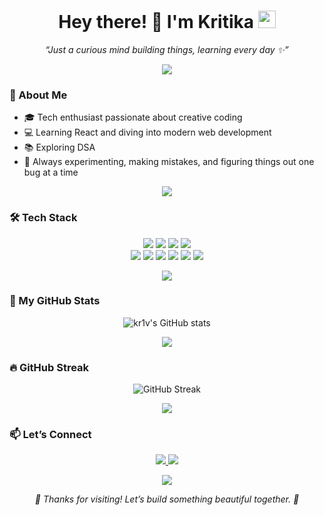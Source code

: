 <h1 align="center">
  Hey there! 👋 I'm Kritika  
  <img src="https://media.giphy.com/media/hvRJCLFzcasrR4ia7z/giphy.gif" width="28">
</h1>

<p align="center">
  <em>“Just a curious mind building things, learning every day ✨”</em>
</p>

<p align="center">
  <img src="https://capsule-render.vercel.app/api?type=rect&color=f4c2c2&height=4&section=footer&animation=twinkling"/>
</p>

### 🌷 About Me

- 🎓 Tech enthusiast passionate about creative coding  
- 💻 Learning React and diving into modern web development  
- 📚 Exploring DSA
- 🌱 Always experimenting, making mistakes, and figuring things out one bug at a time  

<p align="center">
  <img src="https://capsule-render.vercel.app/api?type=rect&color=f4c2c2&height=4&section=footer&animation=twinkling"/>
</p>

### 🛠️ Tech Stack

<p align="center">

  <img src="https://img.shields.io/badge/Python-3776AB?style=for-the-badge&logo=python&logoColor=white">
  <img src="https://img.shields.io/badge/C++-00599C?style=for-the-badge&logo=c%2B%2B&logoColor=white">
  <img src="https://img.shields.io/badge/C-555555?style=for-the-badge&logo=c&logoColor=white">
  <img src="https://img.shields.io/badge/Java-ED8B00?style=for-the-badge&logo=java&logoColor=white">
  <br/>


  <img src="https://img.shields.io/badge/HTML5-E44D26?style=for-the-badge&logo=html5&logoColor=white">
  <img src="https://img.shields.io/badge/CSS3-1572B6?style=for-the-badge&logo=css3&logoColor=white">
  <img src="https://img.shields.io/badge/JavaScript-F0DB4F?style=for-the-badge&logo=javascript&logoColor=black">
  <img src="https://img.shields.io/badge/React-61DBFB?style=for-the-badge&logo=react&logoColor=black">
  <img src="https://img.shields.io/badge/Bootstrap-7952B3?style=for-the-badge&logo=bootstrap&logoColor=white">
    <img src="https://img.shields.io/badge/Firebase-FFCA28?style=for-the-badge&logo=firebase&logoColor=black">
 
</p>

<p align="center">
  <img src="https://capsule-render.vercel.app/api?type=rect&color=f4c2c2&height=4&section=footer&animation=twinkling"/>
</p>

### 💫 My GitHub Stats

<p align="center">
  <img src="https://github-readme-stats.vercel.app/api?username=kr1v&show_icons=true&theme=rose_pine&title_color=f4c2c2&icon_color=f4c2c2&text_color=e0ccd1&bg_color=00000000" alt="kr1v's GitHub stats">
</p>

<p align="center">
  <img src="https://capsule-render.vercel.app/api?type=rect&color=f4c2c2&height=4&section=footer&animation=twinkling"/>
</p>

### 🔥 GitHub Streak

<p align="center">
  <img src="https://streak-stats.demolab.com/?user=kr1v&theme=rose_pine&ring=f4c2c2&fire=f4c2c2&currStreakLabel=f4c2c2" alt="GitHub Streak">
</p>

<p align="center">
  <img src="https://capsule-render.vercel.app/api?type=rect&color=f4c2c2&height=4&section=footer&animation=twinkling"/>
 
</p>


### 📫 Let’s Connect

<p align="center">
  <a href="https://www.linkedin.com/in/kritika-mehta-b143872a5/" target="_blank">
    <img src="https://img.shields.io/badge/LinkedIn-4f3d57?logo=linkedin&style=for-the-badge&logoColor=white">
  </a>
  <a href="mailto:kmehta221628@gmail.com">
    <img src="https://img.shields.io/badge/Gmail-E36F91?logo=gmail&style=for-the-badge&logoColor=white">
  </a>
</p>

<p align="center">
  <img src="https://capsule-render.vercel.app/api?type=rect&color=f4c2c2&height=4&section=footer&animation=twinkling"/>
</p>

<p align="center">
  <em>🌸 Thanks for visiting! Let’s build something beautiful together. 🌸</em>
</p>








